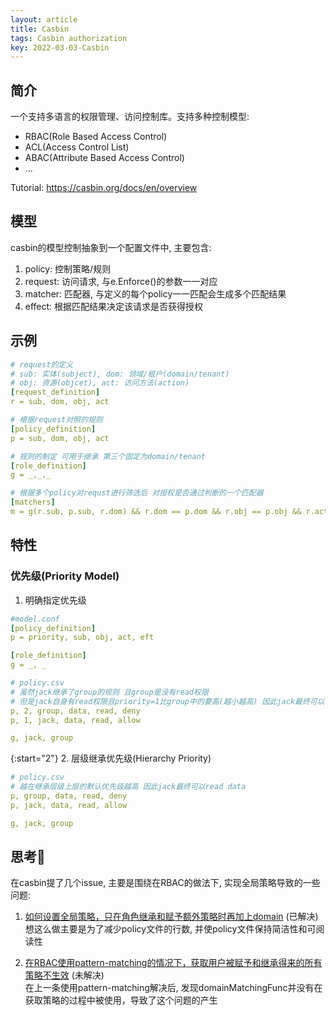 ```yaml
---
layout: article
title: Casbin
tags: Casbin authorization
key: 2022-03-03-Casbin
---
```



## 简介
一个支持多语言的权限管理、访问控制库。支持多种控制模型:
- RBAC(Role Based Access Control)
- ACL(Access Control List)
- ABAC(Attribute Based Access Control)
- ...

 Tutorial: https://casbin.org/docs/en/overview

## 模型
casbin的模型控制抽象到一个配置文件中, 主要包含:
1. policy: 控制策略/规则
2. request: 访问请求, 与e.Enforce()的参数一一对应
3. matcher: 匹配器, 与定义的每个policy一一匹配会生成多个匹配结果
4. effect: 根据匹配结果决定该请求是否获得授权


## 示例

```yaml
# request的定义
# sub: 实体(subject), dom: 领域/租户(domain/tenant)
# obj: 资源(objcet), act: 访问方法(action)
[request_definition]
r = sub, dom, obj, act

# 根据request对照的规则
[policy_definition]
p = sub, dom, obj, act

# 规则的制定 可用于继承 第三个固定为domain/tenant
[role_definition]
g = _,_,_

# 根据多个policy对requst进行筛选后 对授权是否通过判断的一个匹配器
[matchers]
m = g(r.sub, p.sub, r.dom) && r.dom == p.dom && r.obj == p.obj && r.act == p.obj
```


## 特性
### 优先级(Priority Model)
1. 明确指定优先级

```yaml
#model.conf
[policy_definition]
p = priority, sub, obj, act, eft

[role_definition]
g = _, _
```

```yaml
# policy.csv
# 虽然jack继承了group的规则 且group是没有read权限
# 但是jack自身有read权限且priority=1比group中的要高(越小越高) 因此jack最终可以read data
p, 2, group, data, read, deny
p, 1, jack, data, read, allow

g, jack, group
```

{:start="2"}
2. 层级继承优先级(Hierarchy Priority)

```yaml
# policy.csv
# 越在继承层级上层的默认优先级越高 因此jack最终可以read data
p, group, data, read, deny
p, jack, data, read, allow

g, jack, group
```


## 思考🤔

在casbin提了几个issue, 主要是围绕在RBAC的做法下, 实现全局策略导致的一些问题:

1. [如何设置全局策略，只在角色继承和赋予额外策略时再加上domain](https://github.com/casbin/casbin/issues/968) (已解决)  
    想这么做主要是为了减少policy文件的行数, 并使policy文件保持简洁性和可阅读性  

2. [在RBAC使用pattern-matching的情况下，获取用户被赋予和继承得来的所有策略不生效](https://github.com/casbin/casbin/issues/969) (未解决)  
    在上一条使用pattern-matching解决后, 发现domainMatchingFunc并没有在获取策略的过程中被使用，导致了这个问题的产生  